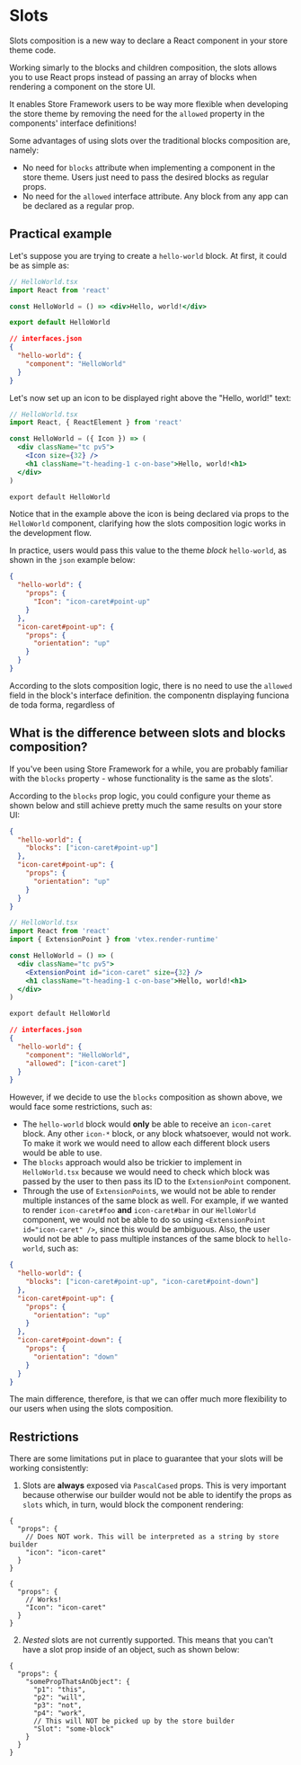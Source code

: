 # Slots

Slots composition is a new way to declare a React component in your store theme code.

Working simarly to the blocks and children composition, the slots allows you to use React props instead of passing an array of blocks when rendering a component on the store UI. 

It enables Store Framework users to be way more flexible when developing the store theme by removing the need for the `allowed` property in the components' interface definitions!  

Some advantages of using slots over the traditional blocks composition are, namely:

- No need for `blocks` attribute when implementing a component in the store theme. Users just need to pass the desired blocks as regular props.
- No need for the `allowed` interface attribute. Any block from any app can be declared as a regular prop. 

## Practical example

Let's suppose you are trying to create a `hello-world` block. At first, it could be as simple as:

```jsx
// HelloWorld.tsx
import React from 'react'

const HelloWorld = () => <div>Hello, world!</div>

export default HelloWorld
```

```json
// interfaces.json
{
  "hello-world": {
    "component": "HelloWorld"
  }
}
```

Let's now set up an icon to be displayed right above the "Hello, world!" text:

```jsx
// HelloWorld.tsx
import React, { ReactElement } from 'react'

const HelloWorld = ({ Icon }) => (
  <div className="tc pv5">
    <Icon size={32} />
    <h1 className="t-heading-1 c-on-base">Hello, world!<h1>
  </div>
)

export default HelloWorld
```

Notice that in the example above the icon is being declared via props to the `HelloWorld` component, clarifying how the slots composition logic works in the development flow.  

In practice, users would pass this value to the theme *block* `hello-world`, as shown in the `json` example below:

```json
{
  "hello-world": {
    "props": {
      "Icon": "icon-caret#point-up"
    }
  },
  "icon-caret#point-up": {
    "props": {
      "orientation": "up"
    }
  }
}
```

According to the slots composition logic, there is no need to use the `allowed` field in the block's interface definition. the componentn displaying funciona de toda forma, regardless of 

## What is the difference between slots and blocks composition?

If you've been using Store Framework for a while, you are probably familiar with the `blocks` property - whose functionality is the same as the slots'.

According to the `blocks` prop logic, you could configure your theme as shown below and still achieve pretty much the same results on your store UI:

```json
{
  "hello-world": {
    "blocks": ["icon-caret#point-up"]
  },
  "icon-caret#point-up": {
    "props": {
      "orientation": "up"
    }
  }
}
```

```jsx
// HelloWorld.tsx
import React from 'react'
import { ExtensionPoint } from 'vtex.render-runtime'  

const HelloWorld = () => (
  <div className="tc pv5">
    <ExtensionPoint id="icon-caret" size={32} />
    <h1 className="t-heading-1 c-on-base">Hello, world!<h1>
  </div>
)

export default HelloWorld
```

```json
// interfaces.json
{
  "hello-world": {
    "component": "HelloWorld",
    "allowed": ["icon-caret"]
  }
}
```

However, if we decide to use the `blocks` composition as shown above, we would face some restrictions, such as:

- The `hello-world` block would **only** be able to receive an `icon-caret` block. Any other `icon-*` block, or any block whatsoever, would not work. To make it work we would need to allow each different block users would be able to use.
- The `blocks` approach would also be trickier to implement in `HelloWorld.tsx` because we would need to check which block was passed by the user to then pass its ID to the `ExtensionPoint` component.
- Through the use of `ExtensionPoint`s, we would not be able to render multiple instances of the same block as well. For example, if we wanted to render `icon-caret#foo` **and** `icon-caret#bar` in our `HelloWorld` component, we would not be able to do so using `<ExtensionPoint id="icon-caret" />`, since this would be ambiguous. Also, the user would not be able to pass multiple instances of the same block to `hello-world`, such as:

```json
{
  "hello-world": {
    "blocks": ["icon-caret#point-up", "icon-caret#point-down"]
  },
  "icon-caret#point-up": {
    "props": {
      "orientation": "up"
    }
  },
  "icon-caret#point-down": {
    "props": {
      "orientation": "down"
    }
  }
}
```

The main difference, therefore, is that we can offer much more flexibility to our users when using the slots composition.

## Restrictions

There are some limitations put in place to guarantee that your slots will be working consistently:

1. Slots are **always** exposed via `PascalCased` props. This is very important because otherwise our builder would not be able to identify the props as `slots` which, in turn, would block the component rendering:

```jsonc
{
  "props": {
    // Does NOT work. This will be interpreted as a string by store builder
    "icon": "icon-caret"
  }
}
 ```

```jsonc
{
  "props": {
    // Works!
    "Icon": "icon-caret"
  }
}
```

2. *Nested* slots are not currently supported. This means that you can't have a slot prop inside of an object, such as shown below:

```jsonc
{
  "props": {
    "somePropThatsAnObject": {
      "p1": "this",
      "p2": "will",
      "p3": "not",
      "p4": "work",
      // This will NOT be picked up by the store builder
      "Slot": "some-block"
    }
  }
}
```
